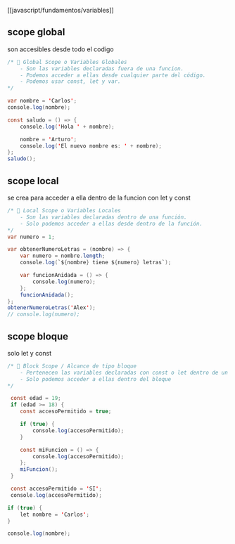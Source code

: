 [[javascript/fundamentos/variables]]

## scope global
son accesibles desde todo el codigo 
```java
/* 📌 Global Scope o Variables Globales
	- Son las variables declaradas fuera de una funcion.
	- Podemos acceder a ellas desde cualquier parte del código.
	- Podemos usar const, let y var.
*/

var nombre = 'Carlos';
console.log(nombre);

const saludo = () => {
	console.log('Hola ' + nombre);

	nombre = 'Arturo';
	console.log('El nuevo nombre es: ' + nombre);
};
saludo();
```

## scope local
se crea para acceder a ella dentro de la funcion  con let y const

```java
/* 📌 Local Scope o Variables Locales
	- Son las variables declaradas dentro de una función.
	- Solo podemos acceder a ellas desde dentro de la función.
*/
var numero = 1;

var obtenerNumeroLetras = (nombre) => {
	var numero = nombre.length;
	console.log(`${nombre} tiene ${numero} letras`);

	var funcionAnidada = () => {
		console.log(numero);
	};
	funcionAnidada();
};
obtenerNumeroLetras('Alex');
// console.log(numero);
```

## scope bloque
solo let y const

```java
/* 📌 Block Scope / Alcance de tipo bloque
	- Pertenecen las variables declaradas con const o let dentro de un bloque { }
	- Solo podemos acceder a ellas dentro del bloque
*/

 const edad = 19;
 if (edad >= 18) {
 	const accesoPermitido = true;

 	if (true) {
 		console.log(accesoPermitido);
 	}

 	const miFuncion = () => {
 		console.log(accesoPermitido);
 	};
 	miFuncion();
 }

 const accesoPermitido = 'SI';
 console.log(accesoPermitido);

if (true) {
	let nombre = 'Carlos';
}

console.log(nombre);
```